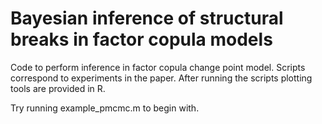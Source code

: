 # Bayesian inference of structural breaks in factor copula models
Code to perform inference in factor copula change point model. 
Scripts correspond to experiments in the paper. 
After running the scripts plotting tools are provided in R. 

Try running example_pmcmc.m to begin with.
